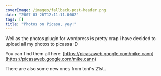 ```yaml
---
coverImage: /images/fallback-post-header.png
date: "2007-03-26T12:11:11.000Z"
tags: []
title: "Photos on Picasa, yey!"
---
```


Well as the photos plugin for wordpress is pretty crap i have decided to upload all my photos to picassa :D

<!-- more -->

You can find them all here: [https://picasaweb.google.com/mike.cann](https://picasaweb.google.com/mike.cann)

There are also some new ones from toni's 21st..
